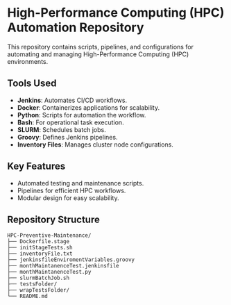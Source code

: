 # High-Performance Computing (HPC) Automation Repository

This repository contains scripts, pipelines, and configurations for automating and managing High-Performance Computing (HPC) environments.

## Tools Used
- **Jenkins**: Automates CI/CD workflows.
- **Docker**: Containerizes applications for scalability.
- **Python**: Scripts for automation the workflow.
- **Bash**: For operational task execution.
- **SLURM**: Schedules batch jobs.
- **Groovy**: Defines Jenkins pipelines.
- **Inventory Files**: Manages cluster node configurations.

## Key Features
- Automated testing and maintenance scripts.
- Pipelines for efficient HPC workflows.
- Modular design for easy scalability.

## Repository Structure
```
HPC-Preventive-Maintenance/  
├── Dockerfile.stage  
├── initStageTests.sh  
├── inventoryFile.txt  
├── jenkinsfileEnviromentVariables.groovy  
├── monthMaintanenceTest.jenkinsfile  
├── monthMaintanenceTest.py  
├── slurmBatchJob.sh  
├── testsFolder/  
├── wrapTestsFolder/  
└── README.md  
```
